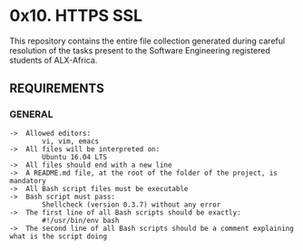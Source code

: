 # 0x10. HTTPS SSL

This repository contains the entire file collection generated during careful resolution of the tasks present to the Software Engineering registered students of ALX-Africa.

## REQUIREMENTS

### GENERAL

	->	Allowed editors:
			vi, vim, emacs
	->	All files will be interpreted on:
			Ubuntu 16.04 LTS
	->	All files should end with a new line
	->	A README.md file, at the root of the folder of the project, is mandatory
	->	All Bash script files must be executable
	->	Bash script must pass:
			Shellcheck (version 0.3.7) without any error
	->	The first line of all Bash scripts should be exactly:
			#!/usr/bin/env bash
	->	The second line of all Bash scripts should be a comment explaining what is the script doing
